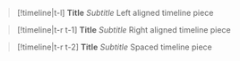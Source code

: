 > [!timeline|t-l] **Title** _Subtitle_
> Left aligned timeline piece

> [!timeline|t-r t-1] **Title** *Subtitle*
> Right aligned timeline piece

> [!timeline|t-r t-2] **Title** *Subtitle*
> Spaced timeline piece